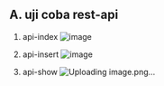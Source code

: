 A. uji coba rest-api
-
1. api-index
![image](https://github.com/user-attachments/assets/c2d9e11f-0f1e-4cc8-a1f1-f6f82c0e56ae)

2. api-insert
![image](https://github.com/user-attachments/assets/3e163953-db5b-4af9-acc5-93a1c1b982c5)

3. api-show
![Uploading image.png…]()
